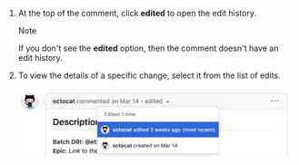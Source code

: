 1. At the top of the comment, click **edited** to open the edit history.

   > [!NOTE]
   > If you don't see the **edited** option, then the comment doesn't have an edit history.

1. To view the details of a specific change, select it from the list of edits.

   ![Screenshot of a {% data variables.product.prodname_dotcom %} comment showing a dropdown menu open to display previous edits of the comment.](/assets/images/help/repository/choose-comment-edit-to-expand.png)
